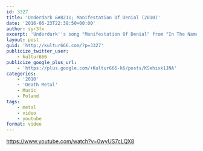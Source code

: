 ```yaml
---
id: 3327
title: 'Underdark &#8211; Manifestation Of Denial (2010)'
date: '2016-06-23T22:38:50+00:00'
author: syr3fx
excerpt: 'Underdark''s song "Manifestation Of Denial" from "In The Name Of Chaos" album (2010).'
layout: post
guid: 'http://kultur666.com/?p=3327'
publicize_twitter_user:
    - kultur666
publicize_google_plus_url:
    - 'https://plus.google.com/+Kultur666-k6/posts/KSehixk1JNA'
categories:
    - '2010'
    - 'Death Metal'
    - Music
    - Poland
tags:
    - metal
    - video
    - youtube
format: video
---
```


https://www.youtube.com/watch?v=0wyUS7cLQX8